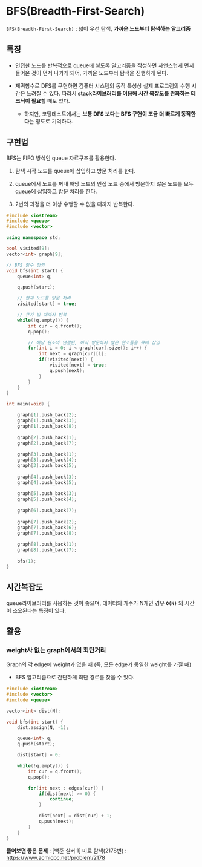 # BFS(Breadth-First-Search)


`BFS(Breadth-First-Search)` : 넓이 우선 탐색, **가까운 노드부터 탐색하는 알고리즘**

## 특징

- 인접한 노드를 반복적으로 queue에 넣도록 알고리즘을 작성하면 자연스럽게 먼저 들어온 것이 먼저 나가게 되어, 가까운 노드부터 탐색을 진행하게 된다.

- 재귀함수로 DFS를 구현하면 컴퓨터 시스템의 동작 특성상 실제 프로그램의 수행 시간은 느려질 수 있다. 따라서 **stack라이브러리를 이용해 시간 복잡도를 완화하는 테크닉이 필요**할 때도 있다.
  - 하지만, 코딩테스트에서는 **보통 DFS 보다는 BFS 구현이 조금 더 빠르게 동작한다**는 정도로 기억하자.  

## 구현법

BFS는 FIFO 방식인 queue 자료구조를 활용한다.

1. 탐색 시작 노드를 queue에 삽입하고 방문 처리를 한다.

2. queue에서 노드를 꺼내 해당 노드의 인접 노드 중에서 방문하지 않은 노드를 모두 queue에 삽입하고 방문 처리를 한다. 

3. 2번의 과정을 더 이상 수행할 수 없을 때까지 반복한다.

```c++
#include <iostream>
#include <queue>
#include <vector>

using namespace std;

bool visited[9];
vector<int> graph[9];

// BFS 함수 정의
void bfs(int start) {
    queue<int> q;

    q.push(start);

    // 현재 노드를 방문 처리
    visited[start] = true;

    // 큐가 빌 때까지 반복
    while(!q.empty()) {
        int cur = q.front();
        q.pop();

        // 해당 원소와 연결된, 아직 방문하지 않은 원소들을 큐에 삽입
        for(int i = 0; i < graph[cur].size(); i++) {
            int next = graph[cur][i];
            if(!visited[next]) {
                visited[next] = true;
                q.push(next);
            }
        }
    }
}

int main(void) {

    graph[1].push_back(2);
    graph[1].push_back(3);
    graph[1].push_back(8);
    
    graph[2].push_back(1);
    graph[2].push_back(7);
    
    graph[3].push_back(1);
    graph[3].push_back(4);
    graph[3].push_back(5);
     
    graph[4].push_back(3);
    graph[4].push_back(5);
     
    graph[5].push_back(3);
    graph[5].push_back(4);
     
    graph[6].push_back(7);
     
    graph[7].push_back(2);
    graph[7].push_back(6);
    graph[7].push_back(8);
     
    graph[8].push_back(1);
    graph[8].push_back(7);
    
    bfs(1);
}
```

## 시간복잡도

queue라이브러리를 사용하는 것이 좋으며, 데이터의 개수가 N개인 경우 **`O(N)`** 의 시간이 소요된다는 특징이 있다.

## 활용

### weight사 없는 graph에서의 최단거리

Graph의 각 edge에 weight가 없을 때 (즉, 모든 edge가 동일한 weight를 가질 때)
- BFS 알고리즘으로 간단하게 최단 경로를 찾을 수 있다.

```c++
#include <iostream>
#include <vector>
#include <queue>

vector<int> dist(N);

void bfs(int start) {
    dist.assign(N, -1);

    queue<int> q;
    q.push(start);

    dist[start] = 0;

    while(!q.empty()) {
        int cur = q.front();
        q.pop();

        for(int next : edges[cur]) {
            if(dist[next] >= 0) {
                continue;
            }

            dist[next] = dist[cur] + 1;
            q.push(next);
        }
    }
}
```

**풀어보면 좋은 문제** : [백준 실버 1] 미로 탐색(2178번) : https://www.acmicpc.net/problem/2178